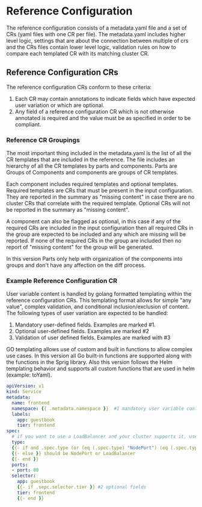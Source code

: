
# Reference Configuration

The reference configuration consists of a metadata.yaml file and a set of CRs (yaml files with one CR per file). The
metadata.yaml includes higher level logic, settings that are about the connection between multiple of crs and the CRs
files contain lower level logic, validation rules on how to compare each templated CR with its matching cluster CR.

## Reference Configuration CRs

The reference configuration CRs conform to
these criteria:

1. Each CR may contain annotations to indicate fields which have expected user variation or which
   are optional.
1. Any field of a reference configuration CR which is not otherwise annotated is required and the
   value must be as specified in order to be compliant.

### Reference CR Groupings

The most important thing included in the metadata.yaml is the list of all the CR templates that are included in the
reference. The file includes an hierarchy of all the CR templates by parts and components. Parts are Groups of
Components and components are groups of CR templates.

Each component includes required templates and optional templates. Required templates are CRs that must be present in
the input configuration. They are reported in the summary as "missing content" in case there are no cluster CRs that
correlate with the required template. Optional CRs will not be reported in the summary as "missing content".

A component can also be flagged as optional, in this case if any of the
required CRs are included in the input configuration then all required CRs
in the group are expected to be included and any which are missing will be reported. If none of
the required CRs in the group are included then no report of "missing content" for the group will be generated.

In this version Parts only help with organization of the components into groups and don't have any affection on the diff
process.

### Example Reference Configuration CR

User variable content is handled by golang formatted templating within the reference configuration
CRs. This templating format allows for simple "any value", complex validation, and conditional
inclusion/exclusion of content. The following types of user variation are expected to be handled:

1. Mandatory user-defined fields. Examples are marked #1.
1. Optional user-defined fields. Examples are marked #2
1. Validation of user defined fields. Examples are marked with #3

GO templating allows use of custom and built in functions to allow complex use cases. In this version all Go built-in
functions are supported along with the functions in the Sprig library. Also this version follows the Helm templating
behavior and supports all custom functions that are used in helm (example: toYaml).

```yaml
apiVersion: v1
kind: Service
metadata:
  name: frontend
  namespace: {{ .metadata.namespace }}  #1 mandatory user variable content
  labels:
    app: guestbook
    tier: frontend
spec:
  # if you want to use a LoadBalancer and your cluster supports it, use LoadBalancer else use NodePort
  type:
  {{- if and .spec.type (or (eq (.spec.type) "NodePort") (eq (.spec.type) "LoadBalancer")) }} {{.spec.type }} # 3 validates type
  {{- else }} should be NodePort or LoadBalancer
  {{- end }}
  ports:
  - port: 80
  selector:
    app: guestbook
    {{- if .sepc.selector.tier }} #2 optional fields
    tier: frontend
    {{- end }}
```
